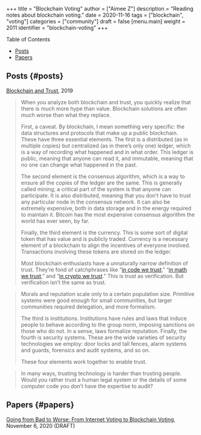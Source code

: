 +++
title = "Blockchain Voting"
author = ["Aimee Z"]
description = "Reading notes about blockchain voting."
date = 2020-11-16
tags = ["blockchain", "voting"]
categories = ["community"]
draft = false
[menu.main]
  weight = 2011
  identifier = "blockchain-voting"
+++

<div class="ox-hugo-toc toc">
<div></div>

<div class="heading">Table of Contents</div>

- [Posts](#posts)
- [Papers](#papers)

</div>
<!--endtoc-->


## Posts {#posts}

[Blockchain and Trust](https://www.schneier.com/blog/archives/2019/02/blockchain%5Fand%5F.html), 2019
> When you analyze both blockchain and trust, you quickly realize that
there is much more hype than value. Blockchain solutions are
often much worse than what they replace.
>
> First, a caveat. By blockchain, I mean something very specific:
the data structures and protocols that make up a public blockchain.
These have three essential elements. The first is a distributed
(as in multiple copies) but centralized (as in there’s only one) ledger,
which is a way of recording what happened and in what order.
This ledger is public, meaning that anyone can read it, and immutable,
meaning that no one can change what happened in the past.
>
> The second element is the consensus algorithm, which is a way
to ensure all the copies of the ledger are the same. This is
generally called mining; a critical part of the system is that
anyone can participate. It is also distributed, meaning that
you don’t have to trust any particular node in the consensus network.
It can also be extremely expensive, both in data storage and
in the energy required to maintain it. Bitcoin has the most expensive
consensus algorithm the world has ever seen, by far.
>
> Finally, the third element is the currency. This is some sort of
digital token that has value and is publicly traded. Currency is
a necessary element of a blockchain to align the incentives of
everyone involved. Transactions involving these tokens are stored on the ledger.
>
> Most blockchain enthusiasts have a unnaturally narrow definition of trust.
They’re fond of catchphrases like “[in code we trust](https://www.nytimes.com/2017/12/18/opinion/bitcoin-boom-technology-trust.html),” “[in math we trust](https://www.amazon.com/Math-We-Trust-Bitcoin-Cryptocurrency-ebook/dp/B07C7TPXMD?tag=w050b-20),”
and “[in crypto we trust](https://cryptoclothing.org/product/crypto-shirt/).” This is trust as verification.
But verification isn’t the same as trust.

> Morals and reputation scale only to a certain population size.
Primitive systems were good enough for small communities,
but larger communities required delegation, and more formalism.
>
> The third is institutions. Institutions have rules and laws that
induce people to behave according to the group norm,
imposing sanctions on those who do not. In a sense,
laws formalize reputation. Finally, the fourth is security systems.
These are the wide varieties of security technologies we employ:
door locks and tall fences, alarm systems and guards,
forensics and audit systems, and so on.
>
> These four elements work together to enable trust.

> In many ways, trusting technology is harder than trusting people.
Would you rather trust a human legal system or the details of
some computer code you don’t have the expertise to audit?


## Papers {#papers}

[Going from Bad to Worse: From Internet Voting to Blockchain Voting](https://people.csail.mit.edu/rivest/pubs/PSNR20.pdf), November 6, 2020 (DRAFT)